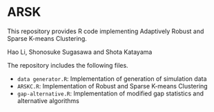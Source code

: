 # ARSK

This repository provides R code implementing Adaptively Robust and Sparse K-means Clustering.

Hao Li, Shonosuke Sugasawa and Shota Katayama

The repository includes the following files.

* `data generator.R`: Implementation of generation of simulation data
* `ARSKC.R`: Implementation of Robust and Sparse K-means Clustering
* `gap-alternative.R`: Implementation of modified gap statistics and alternative algorithms
